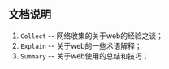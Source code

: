 ## 文档说明

1. `Collect` -- 网络收集的关于web的经验之谈；
2. `Explain` -- 关于web的一些术语解释；
3. `Summary` -- 关于web使用的总结和技巧；